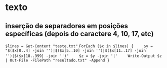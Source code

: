 # texto
## inserção de separadores em posições específicas (depois do caractere 4, 10, 17, etc)
`$lines = Get-Content "teste.txt"`
`ForEach ($x in $lines) {`
`    $y = "$($x[0..4] -join '')|$($x[5..10] -join '')|$($x[11..17] -join '')|$($x[18..999] -join '')"`
`    $z = $y -join '|'`
`    Write-Output $z | Out-File -FilePath "resultado.txt" -Append }`